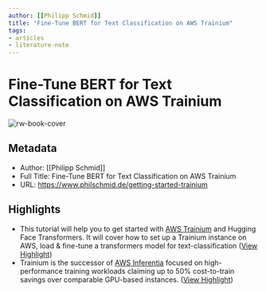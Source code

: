 ```yaml
---
author: [[Philipp Schmid]]
title: "Fine-Tune BERT for Text Classification on AWS Trainium"
tags: 
- articles
- literature-note
---
```

# Fine-Tune BERT for Text Classification on AWS Trainium

![rw-book-cover](https://www.philschmid.de/static/blog/getting-started-trainium/thumbnail.jpg)

## Metadata
- Author: [[Philipp Schmid]]
- Full Title: Fine-Tune BERT for Text Classification on AWS Trainium
- URL: https://www.philschmid.de/getting-started-trainium

## Highlights
- This tutorial will help you to get started with [AWS Trainium](https://aws.amazon.com/machine-learning/trainium/?nc1=h_ls) and Hugging Face Transformers. It will cover how to set up a Trainium instance on AWS, load & fine-tune a transformers model for text-classification ([View Highlight](https://read.readwise.io/read/01h5yhfrw1ns20g0hq454k58vm))
- Trainium is the successor of [AWS Inferentia](https://aws.amazon.com/ec2/instance-types/inf1/?nc1=h_ls) focused on high-performance training workloads claiming up to 50% cost-to-train savings over comparable GPU-based instances. ([View Highlight](https://read.readwise.io/read/01h5yhg5a3vg598afqjh7gd98c))
